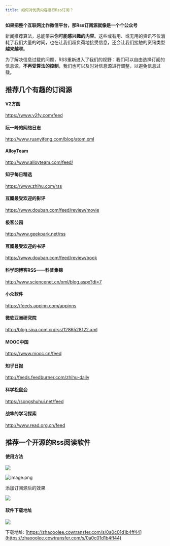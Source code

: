 ```yaml
---
title: 如何对优质内容进行Rss订阅？
---
```


**如果把整个互联网比作微信平台，那Rss订阅源就像是一个个公众号**

新闻推荐算法，总能带来**你可能感兴趣的内容**。这些或有用、或无用的资讯不仅消耗了我们大量的时间，也在让我们超负荷地接受信息，还会让我们接触的资讯类型**越来越窄**。

为了解决信息过载的问题，RSS重新进入了我们的视野：我们可以自由选择订阅的信息源，**不再受算法的控制**，我们也可以及时对信息源进行调整，以避免信息过载。



## 推荐几个有趣的订阅源

#### V2方圆

https://www.v2fy.com/feed
    
#### 阮一峰的网络日志

http://www.ruanyifeng.com/blog/atom.xml
    
#### AlloyTeam

http://www.alloyteam.com/feed/
    
#### 知乎每日精选

https://www.zhihu.com/rss

#### 豆瓣最受欢迎的影评

https://www.douban.com/feed/review/movie
    
    
#### 极客公园

http://www.geekpark.net/rss


#### 豆瓣最受欢迎的书评

https://www.douban.com/feed/review/book
    
    
#### 科学网博客RSS——科普集锦

http://www.sciencenet.cn/xml/blog.aspx?di=7
    
    

#### 小众软件

https://feeds.appinn.com/appinns
    
#### 微软亚洲研究院

http://blog.sina.com.cn/rss/1286528122.xml
    
#### MOOC中国

https://www.mooc.cn/feed

#### 知乎日报

http://feeds.feedburner.com/zhihu-daily

#### 科学松鼠会

https://songshuhui.net/feed
    
#### 战隼的学习探索

http://www.read.org.cn/feed

## 推荐一个开源的Rss阅读软件

#### 使用方法

![](https://www.v2fy.com/asset/0i/jikemiji/jikemiji-md/kr-000081.assets/1240.png)

![image.png](https://www.v2fy.com/asset/0i/jikemiji/jikemiji-md/kr-000081.assets/1240-20200720162929184.png)

添加订阅源后的效果



![](https://www.v2fy.com/asset/0i/jikemiji/jikemiji-md/kr-000081.assets/strip.gif)




#### 软件下载地址

![](https://www.v2fy.com/asset/0i/jikemiji/jikemiji-md/kr-000081.assets/1240-20200720162929163.png)


下载地址: [https://zhaooolee.cowtransfer.com/s/0a0c01d1b4ff44](https://zhaooolee.cowtransfer.com/s/0a0c01d1b4ff44)